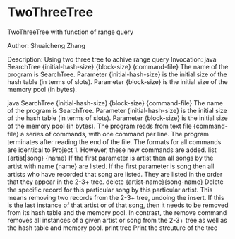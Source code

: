 # TwoThreeTree
TwoThreeTree with function of range query


Author: Shuaicheng Zhang

Description: Using two three tree to achive range query
Invocation: java SearchTree {initial-hash-size} {block-size} {command-file}
The name of the program is SearchTree. Parameter {initial-hash-size} is the initial size of the hash table (in terms of slots). Parameter {block-size} is the initial size of the memory pool (in bytes). 

java SearchTree {initial-hash-size} {block-size} {command-file}
The name of the program is SearchTree. Parameter {initial-hash-size} is the initial size of the hash table (in terms of slots). Parameter {block-size} is the initial size of the memory pool (in bytes).  The program reads from text ﬁle {command-file} a series of commands, with one command per line. The program terminates after reading the end of the ﬁle. The formats for all commands are identical to Project 1. However, these new commands are added.
list {artist|song} {name}
If the ﬁrst parameter is artist then all songs by the artist with name {name} are listed. If the ﬁrst parameter is song then all artists who have recorded that song are listed. They are listed in the order that they appear in the 2-3+ tree.
delete {artist-name}<SEP>{song-name}
Delete the speciﬁc record for this particular song by this particular artist. This means removing two records from the 2-3+ tree, undoing the insert. If this is the last instance of that artist or of that song, then it needs to be removed from its hash table and the memory pool. In contrast, the remove command removes all instances of a given artist or song from the 2-3+ tree as well as the hash table and memory pool.
print tree
Print the strcuture of the tree
